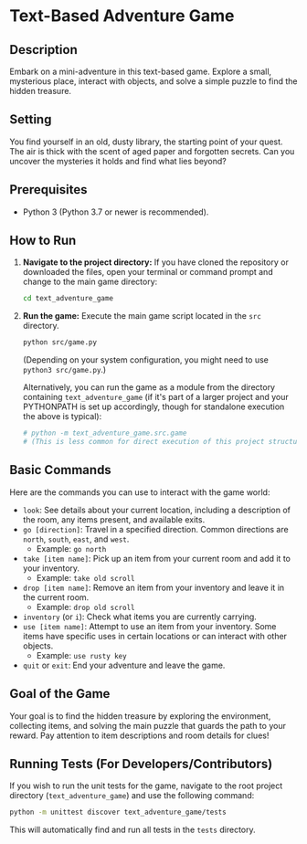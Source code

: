 # Text-Based Adventure Game

## Description
Embark on a mini-adventure in this text-based game. Explore a small, mysterious place, interact with objects, and solve a simple puzzle to find the hidden treasure.

## Setting
You find yourself in an old, dusty library, the starting point of your quest. The air is thick with the scent of aged paper and forgotten secrets. Can you uncover the mysteries it holds and find what lies beyond?

## Prerequisites
*   Python 3 (Python 3.7 or newer is recommended).

## How to Run
1.  **Navigate to the project directory:**
    If you have cloned the repository or downloaded the files, open your terminal or command prompt and change to the main game directory:
    ```bash
    cd text_adventure_game
    ```
2.  **Run the game:**
    Execute the main game script located in the `src` directory.
    ```bash
    python src/game.py
    ```
    (Depending on your system configuration, you might need to use `python3 src/game.py`.)

    Alternatively, you can run the game as a module from the directory containing `text_adventure_game` (if it's part of a larger project and your PYTHONPATH is set up accordingly, though for standalone execution the above is typical):
    ```bash
    # python -m text_adventure_game.src.game 
    # (This is less common for direct execution of this project structure)
    ```

## Basic Commands
Here are the commands you can use to interact with the game world:

*   `look`: See details about your current location, including a description of the room, any items present, and available exits.
*   `go [direction]`: Travel in a specified direction. Common directions are `north`, `south`, `east`, and `west`.
    *   Example: `go north`
*   `take [item name]`: Pick up an item from your current room and add it to your inventory.
    *   Example: `take old scroll`
*   `drop [item name]`: Remove an item from your inventory and leave it in the current room.
    *   Example: `drop old scroll`
*   `inventory` (or `i`): Check what items you are currently carrying.
*   `use [item name]`: Attempt to use an item from your inventory. Some items have specific uses in certain locations or can interact with other objects.
    *   Example: `use rusty key`
*   `quit` or `exit`: End your adventure and leave the game.

## Goal of the Game
Your goal is to find the hidden treasure by exploring the environment, collecting items, and solving the main puzzle that guards the path to your reward. Pay attention to item descriptions and room details for clues!

## Running Tests (For Developers/Contributors)
If you wish to run the unit tests for the game, navigate to the root project directory (`text_adventure_game`) and use the following command:
```bash
python -m unittest discover text_adventure_game/tests
```
This will automatically find and run all tests in the `tests` directory.
